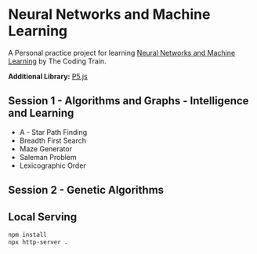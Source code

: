 # Neural Networks and Machine Learning

A Personal practice project for learning [Neural Networks and Machine Learning](https://www.youtube.com/user/shiffman/playlists?sort=dd&view=50&shelf_id=16) by The Coding Train.

**Additional Library:** [P5.js](https://p5js.org)


## Session 1 - Algorithms and Graphs - Intelligence and Learning

- A - Star Path Finding
- Breadth First Search
- Maze Generator
- Saleman Problem
- Lexicographic Order

## Session 2 - Genetic Algorithms

## Local Serving
``` bash
npm install
npx http-server .
```

